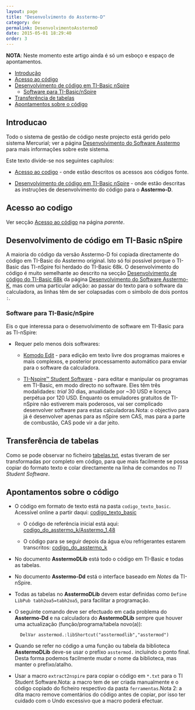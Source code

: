 ```yaml
---
layout: page
title: "Desenvolvimento do Asstermo-D"
category: dev
permalink: DesenvolvimentoAsstermoD
date: 2015-05-01 18:29:40
order: 3
---
```


**NOTA**: Neste momento este artigo ainda é só um esboço e espaço de apontamentos.

  * [Introdução](#introduo)
  * [Acesso ao código](#acesso-ao-cdigo)
  * [Desenvolvimento de código em TI-Basic nSpire](#desenvolvimento-de-cdigo-em-ti-basic-nspire)
    * [Software para TI-Basic/nSpire](#software-para-ti-basicnspire)
  * [Transferência de tabelas](#transferncia-de-tabelas)
  * [Apontamentos sobre o código](#apontamentos-sobre-o-cdigo)

## Introducao
Todo o sistema de gestão de código neste projecto está gerido pelo sistema Mercurial; ver a página [Desenvolvimento do Software Asstermo](/DesenvolvimentoSoftware) para mais informações sobre este sistema.

Este texto divide-se nos seguintes capítulos:

* [Acesso ao codigo](#acesso-ao-cdigo) - onde estão descritos os acessos aos códigos fonte.

* [Desenvolvimento de código em TI-Basic nSpire](#desenvolvimento-de-cdigo-em-ti-basic-nspire) - onde estão descritas as instruções de desenvolvimento do código para o **Asstermo-D**.


## Acesso ao codigo
Ver secção [Acesso ao código](/DesenvolvimentoSoftware#acesso-ao-codigo) na página <i>parente</i>.


## Desenvolvimento de código em TI-Basic nSpire
A maioria do código da versão Asstermo-D foi copiada directamente do código em TI-Basic do Asstermo original. Isto só foi possível porque o TI-Basic das TI-nSpire foi herdado do TI-Basic 68k. O desenvolvimento do código é muito semelhante ao descrito na secção [Desenvolvimento de código do TI-Basic 68k](/DesenvolvimentoAsstermoK#desenvolvimento-de-codigo-do-ti-basic-68k) da página [Desenvolvimento do Software Asstermo-K](/DesenvolvimentoAsstermoK), mas com uma particular adição: ao passar do texto para o software da calculadora, as linhas têm de ser colapsadas com o símbolo de dois pontos <code>:</code>.


### Software para TI-Basic/nSpire
Eis o que interessa para o desenvolvimento de software em TI-Basic para as TI-nSpire:

* Requer pelo menos dois softwares:

  * [Komodo Edit](http://www.activestate.com/komodo-edit) - para edição em texto livre dos programas maiores e mais complexos, e posterior processamento automático para enviar para o software da calculadora.

  * [TI-Nspire™ Student Software](http://education.ti.com/educationportal/sites/US/productDetail/us_nspire_software.html) - para editar e manipular os programas em TI-Basic, em modo directo no software. Eles têm três modalidades: <i>trial</i> 30 dias, anualidade por ~30 USD e licença perpétua por 120 USD. Enquanto os emuladores gratuitos de TI-nSpire não estiverem mais poderosos, vai ser complicado desenvolver software para estas calculadoras.Nota: o objectivo para já é desenvolver apenas para as nSpire sem CAS, mas para a parte de combustão, CAS pode vir a dar jeito.



## Transferência de tabelas
Como se pode observar no ficheiro [tabelas.txt](https://github.com/asstermo/D/tree/master/tabelas/tabelas.txt), estas tiveram de ser transformadas por completo em código, para que mais facilmente se possa copiar do formato texto e colar directamente na linha de comandos no <i>TI Student Software</i>.


## Apontamentos sobre o código

* O código em formato de texto está na pasta <code>codigo_texto_basic</code>. Acessível online a partir daqui: [codigo_texto_basic](https://github.com/asstermo/D/tree/master/codigo_texto_basic)

  * O código de referência inicial está aqui: [codigo_do_asstermo_k/Asstermo_1.48](https://github.com/asstermo/D/tree/master/codigo_do_asstermo_k/Asstermo_1.48)

  * O código para se seguir depois da água e/ou refrigerantes estarem transcritos: [codigo_do_asstermo_k](https://github.com/asstermo/D/tree/master/codigo_do_asstermo_k)

* No documento <b>AsstermoDLib</b> está todo o código em TI-Basic e todas as tabelas.

* No documento <b>Asstermo-Dd</b> está o interface baseado em <i>Notes</i> da TI-nSpire.

* Todas as tabelas no <b>AsstermoDLib</b> devem estar definidas como <code>Define LibPub tabh2oa5=tabh2oa5</code>, para facilitar a programação.

* O seguinte comando deve ser efectuado em cada problema do <b>Asstermo-Dd</b> e na calculadora do <b>AsstermoDLib</b> sempre que houver uma actualização (função/programa/tabela novo(a)):

        DelVar asstermod.:libShortcut("asstermodlib","asstermod")

* Quando se refer no código a uma função ou tabela da biblioteca <b>AsstermoDLib</b> deve-se usar o prefixo <code>asstermod.</code> incluíndo o ponto final. Desta forma podemos facilmente mudar o nome da biblioteca, mas manter o prefixo/atalho.

* Usar a macro <code>extract2nspire</code> para copiar o código em <code>*.txt</code> para o TI Student Software.Nota: a macro tem de ser criada manualmente e o código copiado do ficheiro respectivo da pasta <code>ferramentas</code>.Nota 2: a dita macro remove comentários do código antes de copiar, por isso ter cuidado com o Undo excessivo que a macro poderá efectuar.

